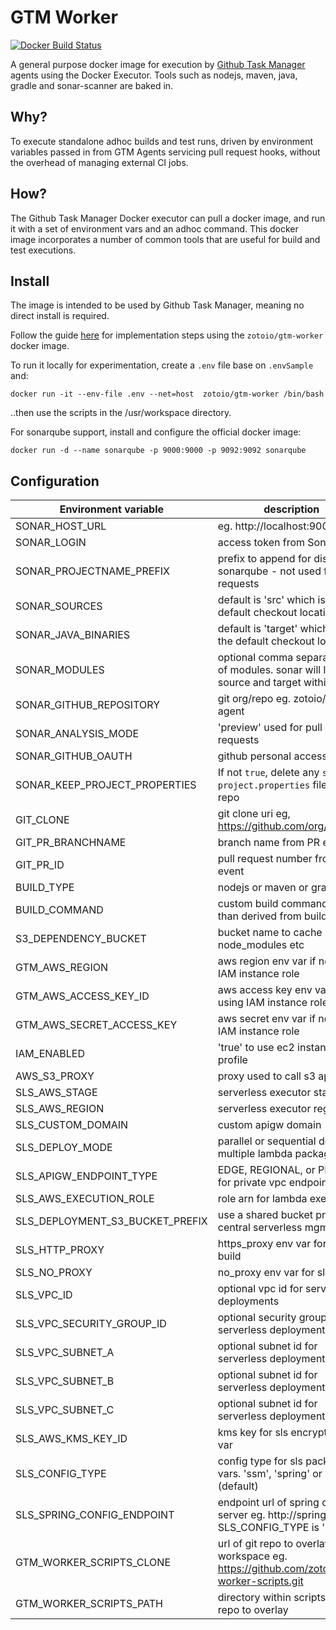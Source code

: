 # GTM Worker
[![Docker Build Status](https://img.shields.io/docker/build/zotoio/gtm-worker.svg?a=a)](https://hub.docker.com/r/zotoio/gtm-worker)

A general purpose docker image for execution by [Github Task Manager](https://github.com/zotoio/github-task-manager) agents using the Docker Executor.  Tools such as nodejs, maven, java, gradle and sonar-scanner are baked in.

## Why?
To execute standalone adhoc builds and test runs, driven by environment variables passed in from GTM Agents servicing pull request hooks, without the overhead of managing external CI jobs.

## How?
The Github Task Manager Docker executor can pull a docker image, and run it with a set of environment vars and an adhoc command.  This docker image incorporates a number of common tools that are useful for build and test executions.

## Install
The image is intended to be used by Github Task Manager, meaning no direct install is required.

Follow the guide [here](https://github.com/zotoio/github-task-manager/wiki/Structure-of-.githubTaskManager.json#docker-options) for implementation steps using the `zotoio/gtm-worker` docker image.

To run it locally for experimentation, create a `.env` file base on `.envSample` and:

```
docker run -it --env-file .env --net=host  zotoio/gtm-worker /bin/bash
```
..then use the scripts in the /usr/workspace directory.

For sonarqube support, install and configure the official docker image:
```
docker run -d --name sonarqube -p 9000:9000 -p 9092:9092 sonarqube
```

## Configuration

| Environment variable | description |
| -------------------- | ----------- |
|SONAR_HOST_URL| eg. http://localhost:9000 |
|SONAR_LOGIN|access token from SonarQube|
|SONAR_PROJECTNAME_PREFIX| prefix to append for display in sonarqube - not used for pull requests |
|SONAR_SOURCES| default is 'src' which is in the default checkout location|
|SONAR_JAVA_BINARIES| default is 'target' which is in the default checkout location|
|SONAR_MODULES| optional comma separated list of modules. sonar will look for source and target within each|
|SONAR_GITHUB_REPOSITORY| git org/repo eg. zotoio/gtm-agent|
|SONAR_ANALYSIS_MODE| 'preview' used for pull requests |
|SONAR_GITHUB_OAUTH| github personal access token|
|SONAR_KEEP_PROJECT_PROPERTIES| If not `true`, delete any `sonar-project.properties` files in repo|
|GIT_CLONE| git clone uri eg, https://github.com/org/repo.git|
|GIT_PR_BRANCHNAME| branch name from PR event|
|GIT_PR_ID| pull request number from PR event|
|BUILD_TYPE|nodejs or maven or gradle|
|BUILD_COMMAND|custom build command rather than derived from build type|
|S3_DEPENDENCY_BUCKET|bucket name to cache node_modules etc|
|GTM_AWS_REGION|aws region env var if not using IAM instance role|
|GTM_AWS_ACCESS_KEY_ID|aws access key env var if not using IAM instance role|
|GTM_AWS_SECRET_ACCESS_KEY|aws secret env var if not using IAM instance role|
|IAM_ENABLED|'true' to use ec2 instance profile|
|AWS_S3_PROXY|proxy used to call s3 api|
|SLS_AWS_STAGE|serverless executor stage|
|SLS_AWS_REGION|serverless executor region|
|SLS_CUSTOM_DOMAIN|custom apigw domain|
|SLS_DEPLOY_MODE|parallel or sequential deploy of multiple lambda packages|
|SLS_APIGW_ENDPOINT_TYPE|EDGE, REGIONAL, or PRIVATE for private vpc endpoint|
|SLS_AWS_EXECUTION_ROLE|role arn for lambda execution|
|SLS_DEPLOYMENT_S3_BUCKET_PREFIX|use a shared bucket prefix for central serverless mgmt|
|SLS_HTTP_PROXY|https_proxy env var for sls build|
|SLS_NO_PROXY|no_proxy env var for sls build|
|SLS_VPC_ID|optional vpc id for serverless deployments|
|SLS_VPC_SECURITY_GROUP_ID|optional security group id for serverless deployments|
|SLS_VPC_SUBNET_A|optional subnet id for serverless deployments|
|SLS_VPC_SUBNET_B|optional subnet id for serverless deployments|
|SLS_VPC_SUBNET_C|optional subnet id for serverless deployments|
|SLS_AWS_KMS_KEY_ID|kms key for sls encrypted env var|
|SLS_CONFIG_TYPE| config type for sls package vars. 'ssm', 'spring' or 'dotev' (default)|
|SLS_SPRING_CONFIG_ENDPOINT| endpoint url of spring config server eg. http://spring:8888 if SLS_CONFIG_TYPE is 'spring'|
|GTM_WORKER_SCRIPTS_CLONE| url of git repo to overlay on workspace eg. https://github.com/zotoio/gtm-worker-scripts.git
|GTM_WORKER_SCRIPTS_PATH| directory within scripts clone repo to overlay|

